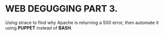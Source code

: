 # WEB DEGUGGING PART 3.

Using strace to find why Apache is returning a 500 error, then automate it using **PUPPET** instead of **BASH**.
